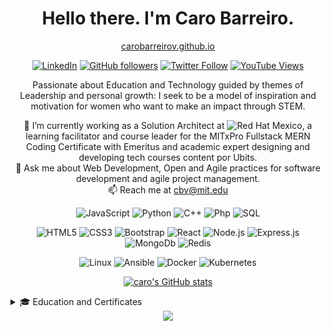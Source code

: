 <div align="center">
  
# Hello there. I'm Caro Barreiro.
[carobarreirov.github.io](https://carobarreirov.github.io/)

[![LinkedIn](https://img.shields.io/badge/LinkedIn/follow/carobarreoirov?social&logo=linkedin&color=FFFFFF&logoColor=BF656A)](https://www.linkedin.com/in/carobarreirov/)
[![GitHub followers](https://img.shields.io/github/followers/carobarreirov?label=GitHub&logoColor=BF656A&color=FAF4F8&style=social)](https://github.com/carobarreirov)
[![Twitter Follow](https://img.shields.io/twitter/follow/carobarreirov?logoColor=BF656A&style=social)](https://twitter.com/carobarreirov)
[![YouTube Views](https://img.shields.io/youtube/channel/views/UCi9A7tCwNelhMpZJoI4XM6g?style=social&color=FFFFFF&logoColor=BF656A)](https://www.youtube.com/channel/UCi9A7tCwNelhMpZJoI4XM6g)


Passionate about Education and Technology guided by themes of Leadership and personal growth: I seek to be a model of inspiration and motivation for women who want to make an impact through STEM.
  
🔭 I’m currently working as a Solution Architect at ![Red Hat](https://img.shields.io/badge/Red%20Hat-EE0000?style=flat-square&logo=redhat&logoColor=black&color=white)
Mexico, a learning facilitator and course leader for the MITxPro Fullstack MERN Coding Certificate with Emeritus and academic expert designing and developing tech courses content por Ubits.  </br>
💬 Ask me about Web Development, Open and Agile practices for software development and agile project management. </br>
📫 Reach me at cbv@mit.edu

![JavaScript](https://img.shields.io/badge/-JavaScript-000?&logo=JavaScript&logoColor=FAF4F8&color=BF656A)
![Python](https://img.shields.io/badge/-Python-000?&logo=Python&logoColor=FAF4F8&color=BF656A)
![C++](https://img.shields.io/badge/-C++-000?&logo=c%2b%2b&logoColor=FAF4F8&color=BF656A)
![Php](https://img.shields.io/badge/-php-000?&logo=php&logoColor=FAF4F8&color=BF656A)
![SQL](https://img.shields.io/badge/-SQL-000?&logo=MySQL&logoColor=FAF4F8&color=BF656A)

![HTML5](https://img.shields.io/badge/-html5-000?&logo=html5&logoColor=DB979F)
![CSS3](https://img.shields.io/badge/-css3-000?&logo=css3&logoColor=DB979F) 
![Bootstrap](https://img.shields.io/badge/-Bootstrap-000?&logo=Bootstrap&logoColor=DB979F)
![React](https://img.shields.io/badge/-React-000?&logo=React&logoColor=DB979F)
![Node.js](https://img.shields.io/badge/-Node.js-000?&logo=node.js&logoColor=DB979F)
![Express.js](https://img.shields.io/badge/-Express.js-000?&logo=Express&logoColor=DB979F)
![MongoDb](https://img.shields.io/badge/-Mongodb-000?&logo=Mongodb&logoColor=DB979F)
![Redis](https://img.shields.io/badge/-Redis-000?&logo=Redis&logoColor=DB979F)
  
![Linux](https://img.shields.io/badge/-Linux-000?&logo=Linux&logoColor=DB979F)
![Ansible](https://img.shields.io/badge/-Ansible-000?&logo=Ansible&logoColor=DB979F)
![Docker](https://img.shields.io/badge/-Docker-000?&logo=Docker&logoColor=DB979F)
![Kubernetes](https://img.shields.io/badge/-Kubernetes-000?&logo=Kubernetes&logoColor=DB979F)

[![caro's GitHub stats](https://github-readme-stats.vercel.app/api?username=carobarreirov&hide=stars&count_private=true&show_icons=true&include_all_commits=true&theme=graywhite&title_color=DB979F&icon_color=CF6168)](https://github.com/carobarreirov/github-readme-stats)

</div>

<details>
<summary> 🎓 Education and Certificates </summary>
 Cloud and DevOps MIT certificate
 Leading Digital Transformation MIT certificate
 Project Management Specialist
 NSLS member
 Digital Animation Engineer
</details>

<div align="center"> <img src="https://capsule-render.vercel.app/api?type=waving&color=gradient&height=80&section=footer&customColorList=0,0,5,29" /> </div>
